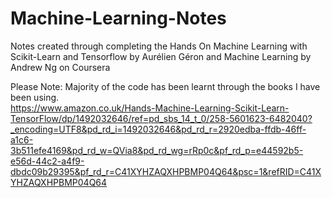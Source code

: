 # Machine-Learning-Notes
Notes created through completing the Hands On Machine Learning with Scikit-Learn and Tensorflow by Aurélien Géron and Machine Learning by Andrew Ng on Coursera

Please Note: Majority of the code has been learnt through the books I have been using. <br>
https://www.amazon.co.uk/Hands-Machine-Learning-Scikit-Learn-TensorFlow/dp/1492032646/ref=pd_sbs_14_t_0/258-5601623-6482040?_encoding=UTF8&pd_rd_i=1492032646&pd_rd_r=2920edba-ffdb-46ff-a1c6-3b511efe4169&pd_rd_w=QVia8&pd_rd_wg=rRp0c&pf_rd_p=e44592b5-e56d-44c2-a4f9-dbdc09b29395&pf_rd_r=C41XYHZAQXHPBMP04Q64&psc=1&refRID=C41XYHZAQXHPBMP04Q64

